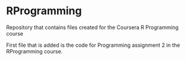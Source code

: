 RProgramming
============

Repository that contains files created for the Coursera R Programming course

First file that is added is the code for Programming assignment 2 in the RProgramming course.
